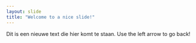 ```yaml
---
layout: slide
title: "Welcome to a nice slide!"
---
```

Dit is een nieuwe text die hier komt te staan.
Use the left arrow to go back!
